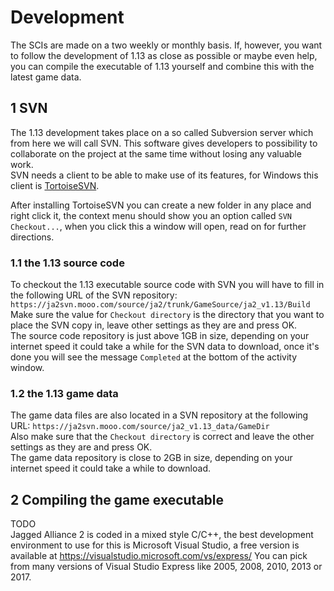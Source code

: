 # Development
The SCIs are made on a two weekly or monthly basis. If, however, you want to follow the development of 1.13 as close as possible or maybe even help, you can compile the executable of 1.13 yourself and combine this with the latest game data.

## 1 SVN
The 1.13 development takes place on a so called Subversion server which from here we will call SVN. This software gives developers to possibility to collaborate on the project at the same time without losing any valuable work.  
SVN needs a client to be able to make use of its features, for Windows this client is [TortoiseSVN](https://tortoisesvn.net/downloads.html).

After installing TortoiseSVN you can create a new folder in any place and right click it, the context menu should show you an option called `SVN Checkout...`, when you click this a window will open, read on for further directions.

### 1.1 the 1.13 source code
To checkout the 1.13 executable source code with SVN you will have to fill in the following URL of the SVN repository: `https://ja2svn.mooo.com/source/ja2/trunk/GameSource/ja2_v1.13/Build`  
Make sure the value for `Checkout directory` is the directory that you want to place the SVN copy in, leave other settings as they are and press OK.  
The source code repository is just above 1GB in size, depending on your internet speed it could take a while for the SVN data to download, once it's done you will see the message `Completed` at the bottom of the activity window.

### 1.2 the 1.13 game data
The game data files are also located in a SVN repository at the following URL: `https://ja2svn.mooo.com/source/ja2_v1.13_data/GameDir`  
Also make sure that the `Checkout directory` is correct and leave the other settings as they are and press OK.  
The game data repository is close to 2GB in size, depending on your internet speed it could take a while to download.

## 2 Compiling the game executable
TODO  
Jagged Alliance 2 is coded in a mixed style C/C++, the best development environment to use for this is Microsoft Visual Studio, a free version is available at https://visualstudio.microsoft.com/vs/express/
You can pick from many versions of Visual Studio Express like 2005, 2008, 2010, 2013 or 2017.
